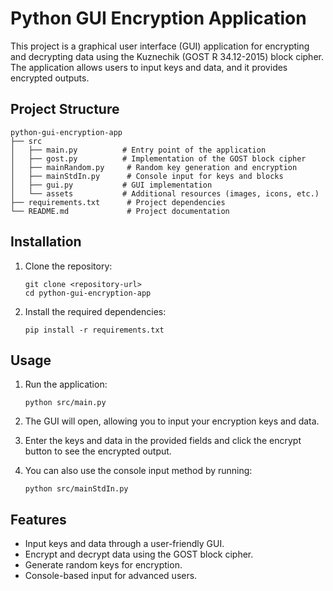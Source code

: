 # Python GUI Encryption Application

This project is a graphical user interface (GUI) application for encrypting and decrypting data using the Kuznechik (GOST R 34.12-2015) block cipher. The application allows users to input keys and data, and it provides encrypted outputs.

## Project Structure

```
python-gui-encryption-app
├── src
│   ├── main.py          # Entry point of the application
│   ├── gost.py          # Implementation of the GOST block cipher
│   ├── mainRandom.py     # Random key generation and encryption
│   ├── mainStdIn.py      # Console input for keys and blocks
│   ├── gui.py           # GUI implementation
│   └── assets           # Additional resources (images, icons, etc.)
├── requirements.txt      # Project dependencies
└── README.md             # Project documentation
```

## Installation

1. Clone the repository:
   ```
   git clone <repository-url>
   cd python-gui-encryption-app
   ```

2. Install the required dependencies:
   ```
   pip install -r requirements.txt
   ```

## Usage

1. Run the application:
   ```
   python src/main.py
   ```

2. The GUI will open, allowing you to input your encryption keys and data.

3. Enter the keys and data in the provided fields and click the encrypt button to see the encrypted output.

4. You can also use the console input method by running:
   ```
   python src/mainStdIn.py
   ```

## Features

- Input keys and data through a user-friendly GUI.
- Encrypt and decrypt data using the GOST block cipher.
- Generate random keys for encryption.
- Console-based input for advanced users.